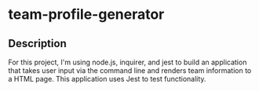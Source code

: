 # team-profile-generator

## Description
For this project, I'm using node.js, inquirer, and jest to build an application that takes user input via the command line and renders team information to a HTML page. This application uses Jest to test functionality.
